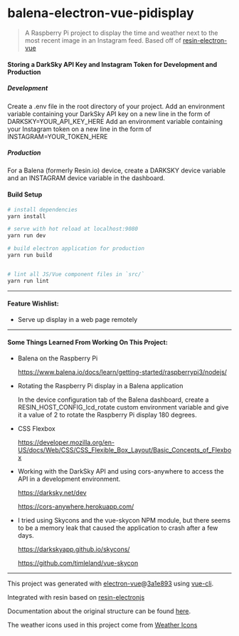 # balena-electron-vue-pidisplay

> A Raspberry Pi project to display the time and weather next to the most recent image in an Instagram feed.
> Based off of [resin-electron-vue](https://github.com/imomaliev/resin-electron-vue)

#### Storing a DarkSky API Key and Instagram Token for Development and Production

##### Development
Create a .env file in the root directory of your project.
Add an environment variable containing your DarkSky API key on a new line in the form of DARKSKY=YOUR_API_KEY_HERE
Add an environment variable containing your Instagram token on a new line in the form of INSTAGRAM=YOUR_TOKEN_HERE

##### Production
For a Balena (formerly Resin.io) device, create a DARKSKY device variable and an INSTAGRAM device variable in the dashboard.

#### Build Setup

``` bash
# install dependencies
yarn install

# serve with hot reload at localhost:9080
yarn run dev

# build electron application for production
yarn run build


# lint all JS/Vue component files in `src/`
yarn run lint

```

---

#### Feature Wishlist:

- Serve up display in a web page remotely

---

#### Some Things Learned From Working On This Project:

- Balena on the Raspberry Pi

  https://www.balena.io/docs/learn/getting-started/raspberrypi3/nodejs/
  
- Rotating the Raspberry Pi display in a Balena application

  In the device configuration tab of the Balena dashboard, create a RESIN_HOST_CONFIG_lcd_rotate custom environment variable and give it a value of 2 to rotate the Raspberry Pi display 180 degrees.
  
- CSS Flexbox

  https://developer.mozilla.org/en-US/docs/Web/CSS/CSS_Flexible_Box_Layout/Basic_Concepts_of_Flexbox
  
- Working with the DarkSky API and using cors-anywhere to access the API in a development environment.

  https://darksky.net/dev

  https://cors-anywhere.herokuapp.com/
  
- I tried using Skycons and the vue-skycon NPM module, but there seems to be a memory leak that caused the application to crash after a few days.

  https://darkskyapp.github.io/skycons/
  
  https://github.com/timleland/vue-skycon
  
---

This project was generated with [electron-vue](https://github.com/SimulatedGREG/electron-vue)@[3a1e893](https://github.com/SimulatedGREG/electron-vue/tree/3a1e893e10e8dcfb4c5e5580810ed70f74b3a83e) using [vue-cli](https://github.com/vuejs/vue-cli).

Integrated with resin based on [resin-electronjs](https://github.com/resin-io/resin-electronjs)

Documentation about the original structure can be found [here](https://simulatedgreg.gitbooks.io/electron-vue/content/index.html).

The weather icons used in this project come from [Weather Icons](https://erikflowers.github.io/weather-icons)
